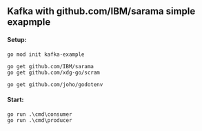 ## Kafka with github.com/IBM/sarama simple exapmple

#### Setup:

```
go mod init kafka-example

go get github.com/IBM/sarama
go get github.com/xdg-go/scram

go get github.com/joho/godotenv
```

#### Start:

```
go run .\cmd\consumer
go run .\cmd\producer
```
